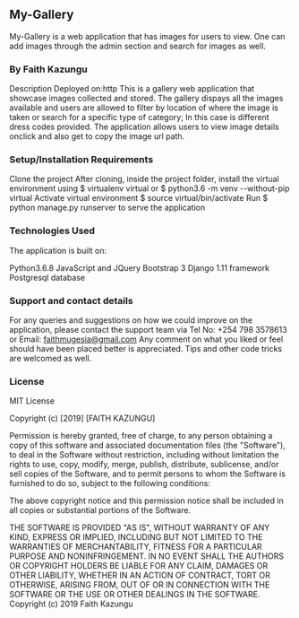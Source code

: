 ## My-Gallery
My-Gallery is a web application that has images for users to view. One can add images through the admin section and search for images as well.

### By Faith Kazungu
Description
Deployed on:http This is a gallery web application that showcase images collected and stored. The gallery dispays all the images available and users are allowed to filter by location of where the image is taken or search for a specific type of category; In this case is different dress codes provided. The application allows users to view image details onclick and also get to copy the image url path.

### Setup/Installation Requirements
Clone the project
After cloning, inside the project folder, install the virtual environment using $ virtualenv virtual or $ python3.6 -m venv --without-pip virtual
Activate virtual environment $ source virtual/bin/activate
Run $ python manage.py runserver to serve the application

### Technologies Used
The application is built on:

Python3.6.8
JavaScript and JQuery
Bootstrap 3
Django 1.11 framework
Postgresql database

### Support and contact details
For any queries and suggestions on how we could improve on the application, please contact the support team via Tel No: +254 798 3578613 or Email: faithmugesia@gmail.com Any comment on what you liked or feel should have been placed better is appreciated. Tips and other code tricks are welcomed as well.

### License
MIT License

Copyright (c) [2019] [FAITH KAZUNGU]

Permission is hereby granted, free of charge, to any person obtaining a copy of this software and associated documentation files (the "Software"), to deal in the Software without restriction, including without limitation the rights to use, copy, modify, merge, publish, distribute, sublicense, and/or sell copies of the Software, and to permit persons to whom the Software is furnished to do so, subject to the following conditions:

The above copyright notice and this permission notice shall be included in all copies or substantial portions of the Software.

THE SOFTWARE IS PROVIDED "AS IS", WITHOUT WARRANTY OF ANY KIND, EXPRESS OR IMPLIED, INCLUDING BUT NOT LIMITED TO THE WARRANTIES OF MERCHANTABILITY, FITNESS FOR A PARTICULAR PURPOSE AND NONINFRINGEMENT. IN NO EVENT SHALL THE AUTHORS OR COPYRIGHT HOLDERS BE LIABLE FOR ANY CLAIM, DAMAGES OR OTHER LIABILITY, WHETHER IN AN ACTION OF CONTRACT, TORT OR OTHERWISE, ARISING FROM, OUT OF OR IN CONNECTION WITH THE SOFTWARE OR THE USE OR OTHER DEALINGS IN THE SOFTWARE. Copyright (c) 2019 Faith Kazungu